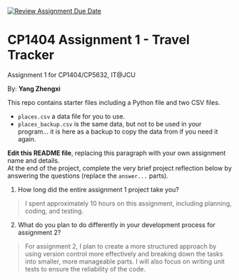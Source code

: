 [![Review Assignment Due Date](https://classroom.github.com/assets/deadline-readme-button-22041afd0340ce965d47ae6ef1cefeee28c7c493a6346c4f15d667ab976d596c.svg)](https://classroom.github.com/a/hxwU__xy)
# CP1404 Assignment 1 - Travel Tracker

Assignment 1 for CP1404/CP5632, IT@JCU

By: **Yang Zhengxi**

This repo contains starter files including a Python file and two CSV files.

- `places.csv` a data file for you to use.
- `places_backup.csv` is the same data, but not to be used in your program... it is here as a backup to copy the data
  from if you need it again.

**Edit this README file**, replacing this paragraph with your own assignment name and details.  
At the end of the project, complete the very brief project reflection below by answering the questions (replace
the `answer...` parts).

1. How long did the entire assignment 1 project take you?

> I spent approximately 10 hours on this assignment, including planning, coding, and testing.

2. What do you plan to do differently in your development process for assignment 2?

> For assignment 2, I plan to create a more structured approach by using version control more effectively and breaking down the tasks into smaller, more manageable parts. I will also focus on writing unit tests to ensure the reliability of the code.
